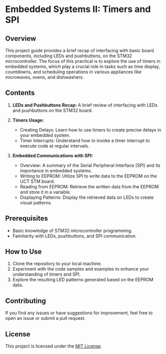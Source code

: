 # Embedded Systems II: Timers and SPI

## Overview
This project guide provides a brief recap of interfacing with basic board components, including LEDs and pushbuttons, on the STM32 microcontroller. The focus of this practical is to explore the use of timers in embedded systems, which play a crucial role in tasks such as time display, countdowns, and scheduling operations in various appliances like microwaves, ovens, and dishwashers.

## Contents
1. **LEDs and Pushbuttons Recap:** A brief review of interfacing with LEDs and pushbuttons on the STM32 board.
   
2. **Timers Usage:**
   - Creating Delays: Learn how to use timers to create precise delays in your embedded system.
   - Timer Interrupts: Understand how to invoke a timer interrupt to execute code at regular intervals.

3. **Embedded Communications with SPI:**
   - Overview: A summary of the Serial Peripheral Interface (SPI) and its importance in embedded systems.
   - Writing to EEPROM: Utilize SPI to write data to the EEPROM on the UCT STM board.
   - Reading from EEPROM: Retrieve the written data from the EEPROM and store it in a variable.
   - Displaying Patterns: Display the retrieved data on LEDs to create visual patterns.

## Prerequisites
- Basic knowledge of STM32 microcontroller programming.
- Familiarity with LEDs, pushbuttons, and SPI communication.

## How to Use
1. Clone the repository to your local machine.
3. Experiment with the code samples and examples to enhance your understanding of timers and SPI.
4. Explore the resulting LED patterns generated based on the EEPROM data.

## Contributing
If you find any issues or have suggestions for improvement, feel free to open an issue or submit a pull request.

## License
This project is licensed under the [MIT License](LICENSE).
